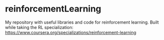 # reinforcementLearning
My repository with useful libraries and code for reinforcement learning. Built while taking the RL specialization: https://www.coursera.org/specializations/reinforcement-learning
